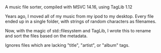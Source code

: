 A music file sorter, compiled with MSVC 14.16, using TagLib 1.12

Years ago, I moved all of my music from my ipod to my desktop. Every file ended up in a single folder, with strings of random characters as filenames.

Now, with the magic of std::filesystem and TagLib, I wrote this to rename and sort the files based on the metadata.

Ignores files which are lacking "title", "artist", or "album" tags.
